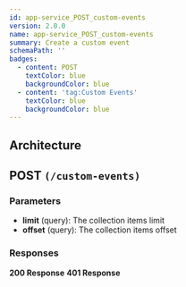 ```yaml
---
id: app-service_POST_custom-events
version: 2.0.0
name: app-service_POST_custom-events
summary: Create a custom event
schemaPath: ''
badges:
  - content: POST
    textColor: blue
    backgroundColor: blue
  - content: 'tag:Custom Events'
    textColor: blue
    backgroundColor: blue
---
```

## Architecture
<NodeGraph />



## POST `(/custom-events)`

### Parameters
- **limit** (query): The collection items limit
- **offset** (query): The collection items offset




### Responses
**200 Response**
<SchemaViewer file="response-200.json" maxHeight="500" id="response-200" />
      **401 Response**
<SchemaViewer file="response-401.json" maxHeight="500" id="response-401" />
